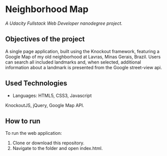 # Neighborhood Map

_A Udacity Fullstack Web Developer nanodegree project._


## Objectives of the project

A single page application, built using the Knockout framework, featuring a Google Map of my old neighborhood at Lavras, Minas Gerais, Brazil. Users can search all included landmarks and, when selected, additional information about a landmark is presented from the Google street-view api.


## Used Technologies
 
- Languages: HTML5, CSS3, Javascript

 KnockoutJS, jQuery, Google Map API.  

## How to run
  
To run the web application:  
1. Clone or download this repository.  
2. Navigate to the folder and open index.html.

